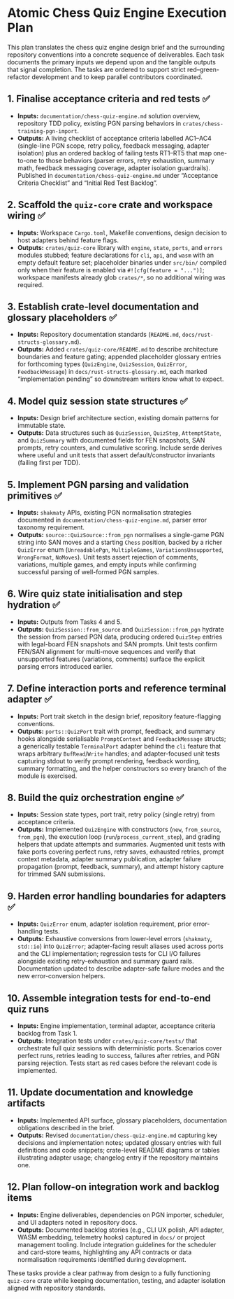 # Atomic Chess Quiz Engine Execution Plan

This plan translates the chess quiz engine design brief and the surrounding repository conventions into a concrete sequence of deliverables. Each task documents the primary inputs we depend upon and the tangible outputs that signal completion. The tasks are ordered to support strict red–green-refactor development and to keep parallel contributors coordinated.

## 1. Finalise acceptance criteria and red tests ✅
- **Inputs:** `documentation/chess-quiz-engine.md` solution overview, repository TDD policy, existing PGN parsing behaviors in `crates/chess-training-pgn-import`.
- **Outputs:** A living checklist of acceptance criteria labelled AC1–AC4 (single-line PGN scope, retry policy, feedback messaging, adapter isolation) plus an ordered backlog of failing tests RT1–RT5 that map one-to-one to those behaviors (parser errors, retry exhaustion, summary math, feedback messaging coverage, adapter isolation guardrails). Published in `documentation/chess-quiz-engine.md` under “Acceptance Criteria Checklist” and “Initial Red Test Backlog”.

## 2. Scaffold the `quiz-core` crate and workspace wiring ✅
- **Inputs:** Workspace `Cargo.toml`, Makefile conventions, design decision to host adapters behind feature flags.
- **Outputs:** `crates/quiz-core` library with `engine`, `state`, `ports`, and `errors` modules stubbed; feature declarations for `cli`, `api`, and `wasm` with an empty default feature set; placeholder binaries under `src/bin/` compiled only when their feature is enabled via `#![cfg(feature = "...")]`; workspace manifests already glob `crates/*`, so no additional wiring was required.

## 3. Establish crate-level documentation and glossary placeholders ✅
- **Inputs:** Repository documentation standards (`README.md`, `docs/rust-structs-glossary.md`).
- **Outputs:** Added `crates/quiz-core/README.md` to describe architecture boundaries and feature gating; appended placeholder glossary entries for forthcoming types (`QuizEngine`, `QuizSession`, `QuizError`, `FeedbackMessage`) in `docs/rust-structs-glossary.md`, each marked “implementation pending” so downstream writers know what to expect.

## 4. Model quiz session state structures ✅
- **Inputs:** Design brief architecture section, existing domain patterns for immutable state.
- **Outputs:** Data structures such as `QuizSession`, `QuizStep`, `AttemptState`, and `QuizSummary` with documented fields for FEN snapshots, SAN prompts, retry counters, and cumulative scoring. Include serde derives where useful and unit tests that assert default/constructor invariants (failing first per TDD).

## 5. Implement PGN parsing and validation primitives ✅
- **Inputs:** `shakmaty` APIs, existing PGN normalisation strategies documented in `documentation/chess-quiz-engine.md`, parser error taxonomy requirement.
- **Outputs:** `source::QuizSource::from_pgn` normalises a single-game PGN string into SAN moves and a starting `Chess` position, backed by a richer `QuizError` enum (`UnreadablePgn`, `MultipleGames`, `VariationsUnsupported`, `WrongFormat`, `NoMoves`). Unit tests assert rejection of comments, variations, multiple games, and empty inputs while confirming successful parsing of well-formed PGN samples.

## 6. Wire quiz state initialisation and step hydration ✅
- **Inputs:** Outputs from Tasks 4 and 5.
- **Outputs:** `QuizSession::from_source` and `QuizSession::from_pgn` hydrate the session from parsed PGN data, producing ordered `QuizStep` entries with legal-board FEN snapshots and SAN prompts. Unit tests confirm FEN/SAN alignment for multi-move sequences and verify that unsupported features (variations, comments) surface the explicit parsing errors introduced earlier.

## 7. Define interaction ports and reference terminal adapter ✅
- **Inputs:** Port trait sketch in the design brief, repository feature-flagging conventions.
- **Outputs:** `ports::QuizPort` trait with prompt, feedback, and summary hooks alongside serialisable `PromptContext` and `FeedbackMessage` structs; a generically testable `TerminalPort` adapter behind the `cli` feature that wraps arbitrary `BufRead`/`Write` handles; and adapter-focused unit tests capturing stdout to verify prompt rendering, feedback wording, summary formatting, and the helper constructors so every branch of the module is exercised.

## 8. Build the quiz orchestration engine ✅
- **Inputs:** Session state types, port trait, retry policy (single retry) from acceptance criteria.
- **Outputs:** Implemented `QuizEngine` with constructors (`new`, `from_source`, `from_pgn`), the execution loop (`run`/`process_current_step`), and grading helpers that update attempts and summaries. Augmented unit tests with fake ports covering perfect runs, retry saves, exhausted retries, prompt context metadata, adapter summary publication, adapter failure propagation (prompt, feedback, summary), and attempt history capture for trimmed SAN submissions.

## 9. Harden error handling boundaries for adapters ✅
- **Inputs:** `QuizError` enum, adapter isolation requirement, prior error-handling tests.
- **Outputs:** Exhaustive conversions from lower-level errors (`shakmaty`, `std::io`) into `QuizError`; adapter-facing result aliases used across ports and the CLI implementation; regression tests for CLI I/O failures alongside existing retry-exhaustion and summary guard rails. Documentation updated to describe adapter-safe failure modes and the new error-conversion helpers.

## 10. Assemble integration tests for end-to-end quiz runs
- **Inputs:** Engine implementation, terminal adapter, acceptance criteria backlog from Task 1.
- **Outputs:** Integration tests under `crates/quiz-core/tests/` that orchestrate full quiz sessions with deterministic ports. Scenarios cover perfect runs, retries leading to success, failures after retries, and PGN parsing rejection. Tests start as red cases before the relevant code is implemented.

## 11. Update documentation and knowledge artifacts
- **Inputs:** Implemented API surface, glossary placeholders, documentation obligations described in the brief.
- **Outputs:** Revised `documentation/chess-quiz-engine.md` capturing key decisions and implementation notes; updated glossary entries with full definitions and code snippets; crate-level README diagrams or tables illustrating adapter usage; changelog entry if the repository maintains one.

## 12. Plan follow-on integration work and backlog items
- **Inputs:** Engine deliverables, dependencies on PGN importer, scheduler, and UI adapters noted in repository docs.
- **Outputs:** Documented backlog stories (e.g., CLI UX polish, API adapter, WASM embedding, telemetry hooks) captured in `docs/` or project management tooling. Include integration guidelines for the scheduler and card-store teams, highlighting any API contracts or data normalisation requirements identified during development.

These tasks provide a clear pathway from design to a fully functioning `quiz-core` crate while keeping documentation, testing, and adapter isolation aligned with repository standards.

